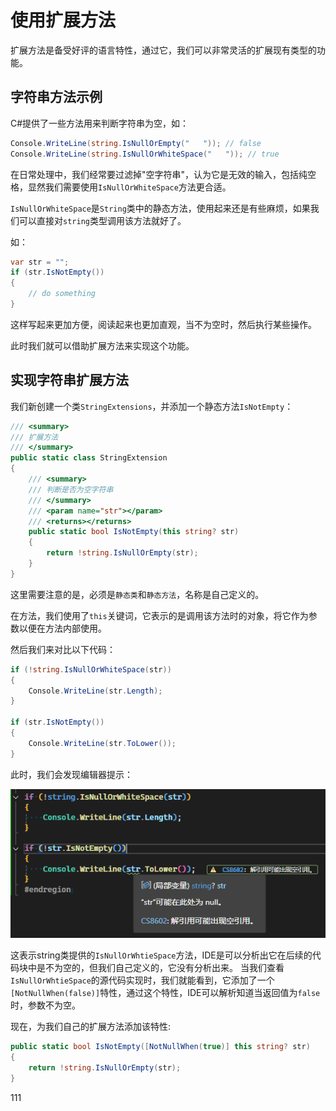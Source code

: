 # 使用扩展方法

扩展方法是备受好评的语言特性，通过它，我们可以非常灵活的扩展现有类型的功能。

## 字符串方法示例

C#提供了一些方法用来判断字符串为空，如：

```csharp
Console.WriteLine(string.IsNullOrEmpty("   ")); // false
Console.WriteLine(string.IsNullOrWhiteSpace("   ")); // true
```

在日常处理中，我们经常要过滤掉"空字符串"，认为它是无效的输入，包括纯空格，显然我们需要使用`IsNullOrWhiteSpace`方法更合适。

`IsNullOrWhiteSpace`是`String`类中的静态方法，使用起来还是有些麻烦，如果我们可以直接对`string`类型调用该方法就好了。

如：

```csharp
var str = "";
if (str.IsNotEmpty()) 
{
    // do something
}
```

这样写起来更加方便，阅读起来也更加直观，当不为空时，然后执行某些操作。

此时我们就可以借助扩展方法来实现这个功能。

## 实现字符串扩展方法

我们新创建一个类`StringExtensions`，并添加一个静态方法`IsNotEmpty`：

```csharp
/// <summary>
/// 扩展方法
/// </summary>
public static class StringExtension
{
    /// <summary>
    /// 判断是否为空字符串
    /// </summary>
    /// <param name="str"></param>
    /// <returns></returns>
    public static bool IsNotEmpty(this string? str)
    {
        return !string.IsNullOrEmpty(str);
    }
}
```

这里需要注意的是，必须是`静态类`和`静态方法`，名称是自己定义的。

在方法，我们使用了`this`关键词，它表示的是调用该方法时的对象，将它作为参数以便在方法内部使用。

然后我们来对比以下代码：

```csharp
if (!string.IsNullOrWhiteSpace(str))
{
    Console.WriteLine(str.Length);
}

if (str.IsNotEmpty())
{
    Console.WriteLine(str.ToLower());
}
```

此时，我们会发现编辑器提示：

![alt text](../images/csharpAdvance/extension1.png)

这表示string类提供的`IsNullOrWhtieSpace`方法，IDE是可以分析出它在后续的代码块中是不为空的，但我们自己定义的，它没有分析出来。
当我们查看`IsNullOrWhtieSpace`的源代码实现时，我们就能看到，它添加了一个`[NotNullWhen(false)]`特性，通过这个特性，IDE可以解析知道当返回值为`false`时，参数不为空。

现在，为我们自己的扩展方法添加该特性:

```csharp
public static bool IsNotEmpty([NotNullWhen(true)] this string? str)
{
    return !string.IsNullOrEmpty(str);
}
```
111